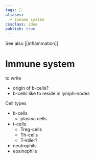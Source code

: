 ```yaml
---
tags: 💨
aliases:
  - innume system
cssclass: idea
publish: true
---
```

See also [[inflammation]]

# Immune system

to write
- origin of b-cells?
- b-cells like to reside in lymph-nodes

Cell types
- b-cells
  - plasma cells
- t-cells
  - Treg-cells
  - Th-cells
  - T-killer?
- neutrophils
- eosinophils

